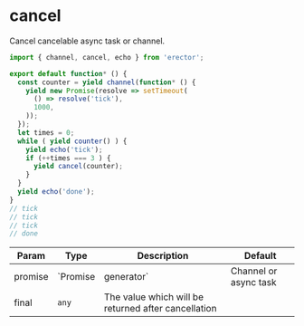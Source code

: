cancel
==

Cancel cancelable async task or channel.

```js
import { channel, cancel, echo } from 'erector';

export default function* () {
  const counter = yield channel(function* () {
    yield new Promise(resolve => setTimeout(
      () => resolve('tick'),
      1000,
    ));
  });
  let times = 0;
  while ( yield counter() ) {
    yield echo('tick');
    if (++times === 3 ) {
      yield cancel(counter);
    }
  }
  yield echo('done');
}
// tick
// tick
// tick
// done
```

| Param  | Type                | Description  | Default   |
| ------ | ------------------- | ------------ | --------- |
| promise | `Promise|generator` | Channel or async task | 
| final | `any` | The value which will be returned after cancellation | 



